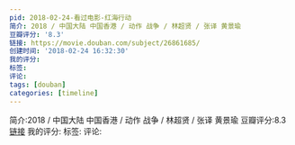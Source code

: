 ```yaml
---
pid: 2018-02-24-看过电影-红海行动
简介: 2018 / 中国大陆 中国香港 / 动作 战争 / 林超贤 / 张译 黄景瑜
豆瓣评分: '8.3'
链接: https://movie.douban.com/subject/26861685/
创建时间: '2018-02-24 16:32:30'
我的评分:
标签:
评论:
tags: [douban]
categories: [timeline]
---
```

简介:2018 / 中国大陆 中国香港 / 动作 战争 / 林超贤 / 张译 黄景瑜
豆瓣评分:8.3
[链接](https://movie.douban.com/subject/26861685/)
我的评分:
标签:
评论:
